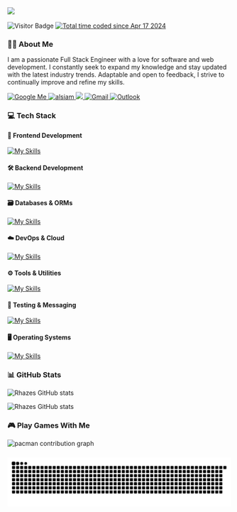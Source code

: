 <!-- Header Section -->
<img src="https://media.licdn.com/dms/image/v2/D5616AQFkq7_reEx7Yw/profile-displaybackgroundimage-shrink_350_1400/B56Zab_YObGoAc-/0/1746373806274?e=1753920000&v=beta&t=uJMFjhLadzzQlQQd9qGbBDZ2lrsiMl9gUKnpH61UGSw" />

<p align="left">
<img src="https://visitor-badge.laobi.icu/badge?page_id=nctrnlman.nctrnlman&" alt="Visitor Badge" />
  <a href="https://wakatime.com/@018ee9fe-13d3-4971-8c34-344bd4682d92">
    <img src="https://wakatime.com/badge/user/018ee9fe-13d3-4971-8c34-344bd4682d92.svg" alt="Total time coded since Apr 17 2024" />
  </a>
</p>

### 🧑‍💻 About Me

<p align="left">
  I am a passionate Full Stack Engineer with a love for software and web development. I constantly seek to expand my knowledge and stay updated with the latest industry trends. Adaptable and open to feedback, I strive to continually improve and refine my skills.
</p>
<p align="">
<a href="https://www.google.com/search?q=rhazes+devino" target="_blank">
    <img src="https://img.shields.io/badge/Google Me-4285F4?style=for-the-badge&logo=google&logoColor=white" alt="Google Me" />
  </a>
  <a href="https://www.linkedin.com/in/rhazes/" target="_blank">
  <img src="https://img.shields.io/badge/LinkedIn-0077B5?style=for-the-badge&logo=linkedin&logoColor=white" alt="alsiam"/>
 </a>
        <a href="https://www.instagram.com/rhazes.d/" target="_blank">
  <img src="https://img.shields.io/badge/Instagram-fe4164?style=for-the-badge&logo=instagram&logoColor=white"  />
 </a> 
 <a href="mailto:rhazesd@gmail.com" target="_blank">
    <img src="https://img.shields.io/badge/Gmail-D14836?style=for-the-badge&logo=gmail&logoColor=white" alt="Gmail" />
  </a>
  <a href="mailto:rhazes@codenito.id" target="_blank">
    <img src="https://img.shields.io/badge/Outlook-0078D4?style=for-the-badge&logo=microsoft-outlook&logoColor=white" alt="Outlook" />
  </a>
</p>

<!-- Skills -->

### 💻 Tech Stack

#### 🚀 Frontend Development

[![My Skills](https://skillicons.dev/icons?i=react,nextjs,gatsby,angular,js,ts,css,tailwind,redux,bootstrap)](https://skillicons.dev)

#### 🛠️ Backend Development

[![My Skills](https://skillicons.dev/icons?i=nodejs,php,py,java,dotnet,express,nestjs,fastapi,spring,laravel)](https://skillicons.dev)

#### 🗃️ Databases & ORMs

[![My Skills](https://skillicons.dev/icons?i=mysql,postgres,mongodb,redis,prisma,sequelize)](https://skillicons.dev)

#### ☁️ DevOps & Cloud

[![My Skills](https://skillicons.dev/icons?i=docker,kubernetes,aws,azure,firebase,vercel,netlify,grafana)](https://skillicons.dev)

#### ⚙️ Tools & Utilities

[![My Skills](https://skillicons.dev/icons?i=git,pnpm,npm,postman,powershell,vscode,visualstudio,stackoverflow,notion)](https://skillicons.dev)

#### 🧪 Testing & Messaging

[![My Skills](https://skillicons.dev/icons?i=jest,kafka)](https://skillicons.dev)

#### 🖥️ Operating Systems

[![My Skills](https://skillicons.dev/icons?i=windows,ubuntu,redhat,linux,apple)](https://skillicons.dev)

### 📊 GitHub Stats

<div align="left">

![Rhazes GitHub stats](https://github-readme-stats.vercel.app/api?username=nctrnlman&show_icons=true&include_all_commits=true&count_private=true&theme=dracula&hide_rank=true)

![Rhazes GitHub stats](https://github-readme-stats.vercel.app/api/top-langs?username=nctrnlman&locale=en&hide_title=false&layout=compact&card_width=320&langs_count=5&theme=dracula&hide_border=false)

</div>

### 🎮 Play Games With Me

<picture>
  <source media="(prefers-color-scheme: dark)" srcset="https://raw.githubusercontent.com/nctrnlman/nctrnlman/output/pacman-contribution-graph-dark.svg">
  <source media="(prefers-color-scheme: light)" srcset="https://raw.githubusercontent.com/nctrnlman/nctrnlman/output/pacman-contribution-graph.svg">
  <img alt="pacman contribution graph" src="https://raw.githubusercontent.com/nctrnlman/nctrnlman/output/pacman-contribution-graph.svg">
</picture>

###

<img src="https://raw.githubusercontent.com/nctrnlman/nctrnlman/output/snake.svg" alt="Snake animation" />
